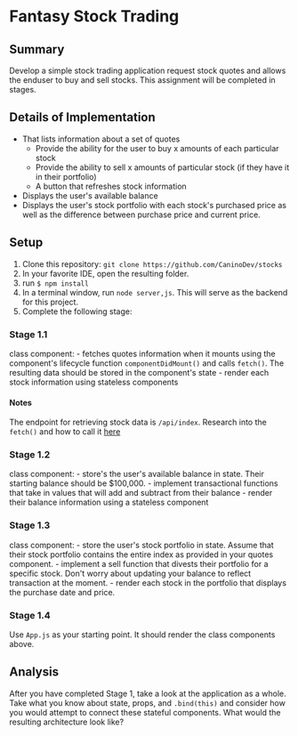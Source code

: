 # Fantasy Stock Trading

## Summary

Develop a simple stock trading application request stock quotes and allows the enduser to buy and sell stocks. This assignment will be completed in stages.

## Details of Implementation

- That lists information about a set of quotes
    - Provide the ability for the user to buy x amounts of each particular stock
    - Provide the ability to sell x amounts of particular stock (if they have it in their portfolio)
    - A button that refreshes stock information
- Displays the user's available balance
- Displays the user's stock portfolio with each stock's purchased price as well as the difference between purchase price and current price.

## Setup

1. Clone this repository: `git clone https://github.com/CaninoDev/stocks`
2. In your favorite IDE, open the resulting folder.
3. run `$ npm install`
3. In a terminal window, run `node server,js`. This will serve as the backend for this project.
4. Complete the following stage:

### Stage 1.1

class component: 
    - fetches quotes information when it mounts using the component's lifecycle function `componentDidMount()` and calls `fetch()`. The resulting data should be stored in the component's state
    - render each stock information using stateless components

#### Notes
The endpoint for retrieving stock data is `/api/index`. Research into the `fetch()` and how to call it [here](https://developer.mozilla.org/en-US/docs/Web/API/Fetch_API)

### Stage 1.2

class component:
    - store's the user's available balance in state. Their starting balance should be $100,000.
    - implement transactional functions that take in values that will add and subtract from their balance
    - render their balance information using a stateless component

### Stage 1.3

class component:
    - store the user's stock portfolio in state. Assume that their stock portfolio contains the entire index as provided in your quotes component.
    - implement a sell function that divests their portfolio for a specific stock. Don't worry about updating your balance to reflect transaction at the moment.
    - render each stock in the portfolio that displays the purchase date and price.

### Stage 1.4

Use `App.js` as your starting point. It should render the class components above.

## Analysis
After you have completed Stage 1, take a look at the application as a whole. Take what you know about state, props, and `.bind(this)` and consider how you would attempt to connect these stateful components. What would the resulting architecture look like? 
